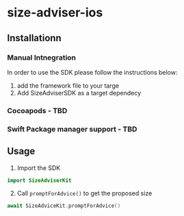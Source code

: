 # size-adviser-ios

## Installationn
### Manual Intnegration
In order to use the SDK please follow the instructions below:
1. add the framework file to your targe
2. Add SizeAdviserSDK as a target dependecy

### Cocoapods - TBD

### Swift Package manager support - TBD

## Usage
1. Import the SDK
```swift
import SizeAdviserKit
```

2. Call `promptForAdvice()` to get the proposed size
```swift
await SizeAdviceKit.promptForAdvice()
```

